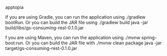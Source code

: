 apptopia

If you are using Gradle, you can run the application using ./gradlew bootRun. Or you can build the JAR file using ./gradlew build
java -jar build/libs/gs-consuming-rest-0.1.0.jar

f you are using Maven, you can run the application using ./mvnw spring-boot:run. Or you can build the JAR file with ./mvnw clean package
java -jar target/gs-consuming-rest-0.1.0.jar